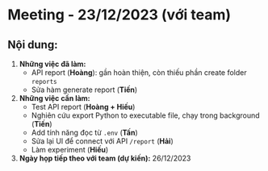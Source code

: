# Meeting - 23/12/2023 (với team)
## Nội dung:
1. **Những việc đã làm:**
    - API report (**Hoàng**): gần hoàn thiện, còn thiếu phần create folder `reports`
    - Sửa hàm generate report (**Tiến**)
2. **Những việc cần làm:**
    - Test API report (**Hoàng + Hiếu**)
    - Nghiên cứu export Python to executable file, chạy trong background (**Tiến**) 
    - Add tính năng đọc từ `.env` (**Tấn**)
    - Sửa lại UI để connect với API `/report` (**Hải**)
    - Làm experiment (**Hiếu**)
3. **Ngày họp tiếp theo với team (dự kiến):** 26/12/2023
